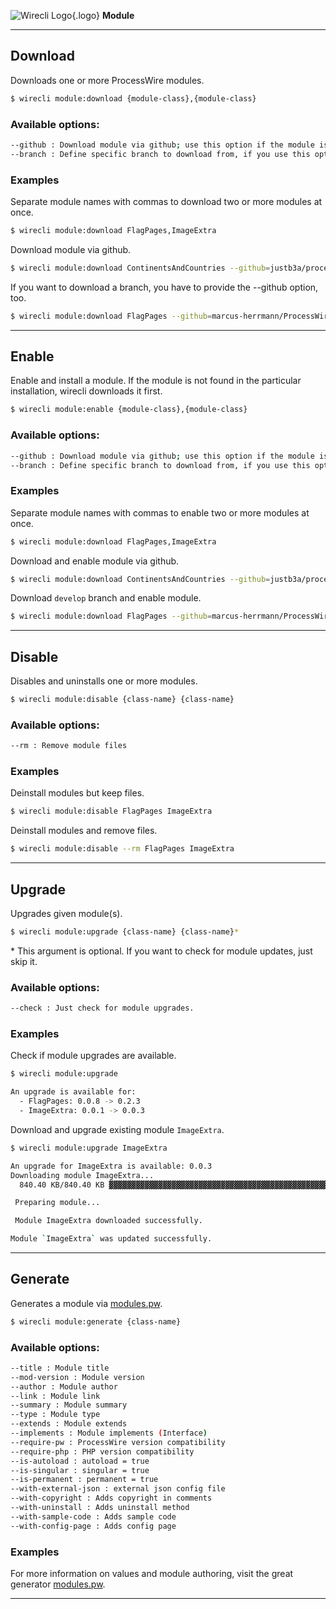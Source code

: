 ![Wirecli Logo](/assets/img/favicon-16x16.png){.logo} **Module**

---

## Download

Downloads one or more ProcessWire modules.

```sh
$ wirecli module:download {module-class},{module-class}
```

### Available options:

```sh
--github : Download module via github; use this option if the module is not added to the ProcessWire module directory yet
--branch : Define specific branch to download from, if you use this option, --github is required
```

### Examples

Separate module names with commas to download two or more modules at once.

```sh
$ wirecli module:download FlagPages,ImageExtra
```

Download module via github.

```sh
$ wirecli module:download ContinentsAndCountries --github=justb3a/processwire-countries
```

If you want to download a branch, you have to provide the --github option, too.

```sh
$ wirecli module:download FlagPages --github=marcus-herrmann/ProcessWire-FlagPages --branch=develop
```

---

## Enable

Enable and install a module. If the module is not found in the particular installation, wirecli downloads it first.

```sh
$ wirecli module:enable {module-class},{module-class}
```

### Available options:

```sh
--github : Download module via github; use this option if the module is not added to the ProcessWire module directory yet
--branch : Define specific branch to download from, if you use this option, --github is required
```

### Examples

Separate module names with commas to enable two or more modules at once.

```sh
$ wirecli module:download FlagPages,ImageExtra
```

Download and enable module via github.

```sh
$ wirecli module:download ContinentsAndCountries --github=justb3a/processwire-countries
```

Download `develop` branch and enable module.

```sh
$ wirecli module:download FlagPages --github=marcus-herrmann/ProcessWire-FlagPages --branch=develop
```

---

## Disable

Disables and uninstalls one or more modules.

```sh
$ wirecli module:disable {class-name} {class-name}
```

### Available options:

```sh
--rm : Remove module files
```

### Examples

Deinstall modules but keep files.

```sh
$ wirecli module:disable FlagPages ImageExtra
```

Deinstall modules and remove files.

```sh
$ wirecli module:disable --rm FlagPages ImageExtra
```

---

## Upgrade

Upgrades given module(s).

```sh
$ wirecli module:upgrade {class-name} {class-name}*
```

\* This argument is optional. If you want to check for module updates, just skip it.

### Available options:

```sh
--check : Just check for module upgrades.
```

### Examples

Check if module upgrades are available.

```sh
$ wirecli module:upgrade

An upgrade is available for:
  - FlagPages: 0.0.8 -> 0.2.3
  - ImageExtra: 0.0.1 -> 0.0.3
```

Download and upgrade existing module `ImageExtra`.

```sh
$ wirecli module:upgrade ImageExtra

An upgrade for ImageExtra is available: 0.0.3
Downloading module ImageExtra...
  840.40 KB/840.40 KB ▓▓▓▓▓▓▓▓▓▓▓▓▓▓▓▓▓▓▓▓▓▓▓▓▓▓▓▓▓▓▓▓▓▓▓▓▓▓▓▓▓▓▓▓▓▓▓▓▓▓▓▓▓▓▓▓▓▓▓▓  100%

 Preparing module...

 Module ImageExtra downloaded successfully.

Module `ImageExtra` was updated successfully.
```

---

## Generate

Generates a module via [modules.pw](http://modules.pw/).

```sh
$ wirecli module:generate {class-name}
```

### Available options:

```sh
--title : Module title
--mod-version : Module version
--author : Module author
--link : Module link
--summary : Module summary
--type : Module type
--extends : Module extends
--implements : Module implements (Interface)
--require-pw : ProcessWire version compatibility
--require-php : PHP version compatibility
--is-autoload : autoload = true
--is-singular : singular = true
--is-permanent : permanent = true
--with-external-json : external json config file
--with-copyright : Adds copyright in comments
--with-uninstall : Adds uninstall method
--with-sample-code : Adds sample code
--with-config-page : Adds config page
```

### Examples

For more information on values and module authoring, visit the great generator [modules.pw](http://modules.pw/).

---

